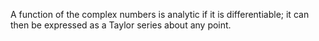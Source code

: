 A function of the complex numbers is analytic if it is differentiable;
it can then be expressed as a Taylor series about any point.
